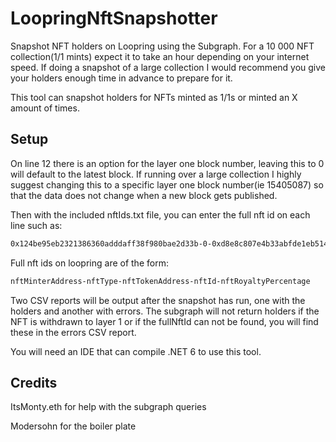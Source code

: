 # LoopringNftSnapshotter
Snapshot NFT holders on Loopring using the Subgraph. For a 10 000 NFT collection(1/1 mints) expect it to take an hour depending on your internet speed. If doing a snapshot of a large collection I would recommend you give your holders enough time in advance to prepare for it.

This tool can snapshot holders for NFTs minted as 1/1s or minted an X amount of times.

## Setup

On line 12 there is an option for the layer one block number, leaving this to 0 will default to the latest block. If running over a large collection I highly suggest changing this to a specific layer one block number(ie 15405087) so that the data does not change when a new block gets published.

Then with the included nftIds.txt file, you can enter the full nft id on each line such as:

```bash 
0x124be95eb2321386360adddaff38f980bae2d33b-0-0xd8e8c807e4b33abfde1eb514e798f700ca4e361b-0xf11780791dfef9ca79a07f046e98ef0efdebecfaa763b24eb61ccaaca3132d32-10
```
Full nft ids on loopring are of the form:

```bash
nftMinterAddress-nftType-nftTokenAddress-nftId-nftRoyaltyPercentage
```

Two CSV reports will be output after the snapshot has run, one with the holders and another with errors. The subgraph will not return holders if the NFT is withdrawn to layer 1 or if the fullNftId can not be found, you will find these in the errors CSV report.

You will need an IDE that can compile .NET 6 to use this tool.

## Credits
ItsMonty.eth for help with the subgraph queries

Modersohn for the boiler plate
